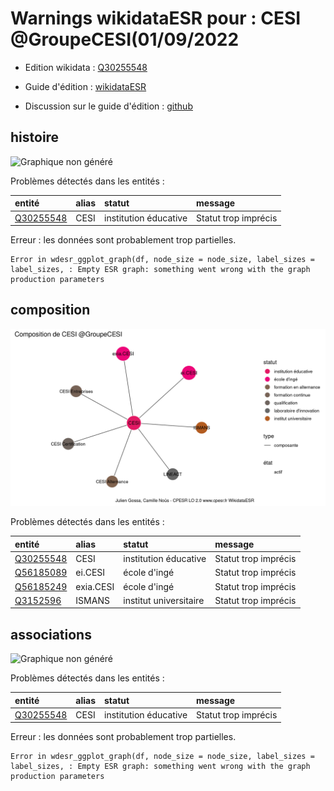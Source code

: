 Warnings wikidataESR pour : CESI @GroupeCESI(01/09/2022
================

- Edition wikidata : [Q30255548](https://www.wikidata.org/wiki/Q30255548)
- Guide d'édition : [wikidataESR](https://github.com/cpesr/wikidataESR/)

- Discussion sur le guide d'édition : [github](https://github.com/cpesr/wikidataESR/issues)



## histoire 

![Graphique non généré](Q30255548-histoire.png) 

Problèmes détectés dans les entités :

|entité                                               |alias |statut                |message              |
|:----------------------------------------------------|:-----|:---------------------|:--------------------|
|[Q30255548](https://www.wikidata.org/wiki/Q30255548) |CESI  |institution éducative |Statut trop imprécis |

 


Erreur : les données sont probablement trop partielles.
```
Error in wdesr_ggplot_graph(df, node_size = node_size, label_sizes = label_sizes, : Empty ESR graph: something went wrong with the graph production parameters

``` 



## composition 

![Graphique non généré](Q30255548-composition.png) 

Problèmes détectés dans les entités :

|entité                                               |alias     |statut                 |message              |
|:----------------------------------------------------|:---------|:----------------------|:--------------------|
|[Q30255548](https://www.wikidata.org/wiki/Q30255548) |CESI      |institution éducative  |Statut trop imprécis |
|[Q56185089](https://www.wikidata.org/wiki/Q56185089) |ei.CESI   |école d'ingé           |Statut trop imprécis |
|[Q56185249](https://www.wikidata.org/wiki/Q56185249) |exia.CESI |école d'ingé           |Statut trop imprécis |
|[Q3152596](https://www.wikidata.org/wiki/Q3152596)   |ISMANS    |institut universitaire |Statut trop imprécis |

 



## associations 

![Graphique non généré](Q30255548-associations.png) 

Problèmes détectés dans les entités :

|entité                                               |alias |statut                |message              |
|:----------------------------------------------------|:-----|:---------------------|:--------------------|
|[Q30255548](https://www.wikidata.org/wiki/Q30255548) |CESI  |institution éducative |Statut trop imprécis |

 


Erreur : les données sont probablement trop partielles.
```
Error in wdesr_ggplot_graph(df, node_size = node_size, label_sizes = label_sizes, : Empty ESR graph: something went wrong with the graph production parameters

``` 

